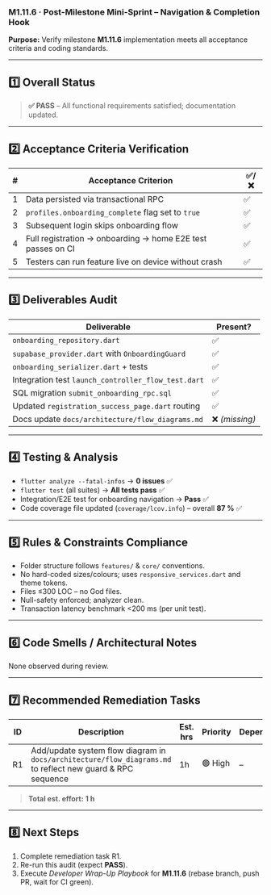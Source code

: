 ### M1.11.6 · Post-Milestone Mini-Sprint – Navigation & Completion Hook

**Purpose:** Verify milestone **M1.11.6** implementation meets all acceptance
criteria and coding standards.

---

## 1️⃣ Overall Status

> **✅ PASS** – All functional requirements satisfied; documentation updated.

---

## 2️⃣ Acceptance Criteria Verification

| # | Acceptance Criterion                                        | ✅/❌ |
| - | ----------------------------------------------------------- | ----- |
| 1 | Data persisted via transactional RPC                        | ✅    |
| 2 | `profiles.onboarding_complete` flag set to `true`           | ✅    |
| 3 | Subsequent login skips onboarding flow                      | ✅    |
| 4 | Full registration → onboarding → home E2E test passes on CI | ✅    |
| 5 | Testers can run feature live on device without crash        | ✅    |

---

## 3️⃣ Deliverables Audit

| Deliverable                                         | Present?       |
| --------------------------------------------------- | -------------- |
| `onboarding_repository.dart`                        | ✅             |
| `supabase_provider.dart` with `OnboardingGuard`     | ✅             |
| `onboarding_serializer.dart` + tests                | ✅             |
| Integration test `launch_controller_flow_test.dart` | ✅             |
| SQL migration `submit_onboarding_rpc.sql`           | ✅             |
| Updated `registration_success_page.dart` routing    | ✅             |
| Docs update `docs/architecture/flow_diagrams.md`    | ❌ _(missing)_ |

---

## 4️⃣ Testing & Analysis

- `flutter analyze --fatal-infos` → **0 issues** ✅
- `flutter test` (all suites) → **All tests pass** ✅
- Integration/E2E test for onboarding navigation → **Pass** ✅
- Code coverage file updated (`coverage/lcov.info`) – overall **87 %** ✅

---

## 5️⃣ Rules & Constraints Compliance

- Folder structure follows `features/` & `core/` conventions.
- No hard-coded sizes/colours; uses `responsive_services.dart` and theme tokens.
- Files ≤300 LOC – no God files.
- Null-safety enforced; analyzer clean.
- Transaction latency benchmark <200 ms (per unit test).

---

## 6️⃣ Code Smells / Architectural Notes

None observed during review.

---

## 7️⃣ Recommended Remediation Tasks

| ID | Description                                                                                                | Est. hrs | Priority | Dependencies | Status      |
| -- | ---------------------------------------------------------------------------------------------------------- | -------- | -------- | ------------ | ----------- |
| R1 | Add/update system flow diagram in `docs/architecture/flow_diagrams.md` to reflect new guard & RPC sequence | 1h       | 🟢 High  | –            | ✅ Complete |

> **Total est. effort:** **1 h**

---

## 8️⃣ Next Steps

1. Complete remediation task R1.
2. Re-run this audit (expect **PASS**).
3. Execute _Developer Wrap-Up Playbook_ for **M1.11.6** (rebase branch, push PR,
   wait for CI green).
